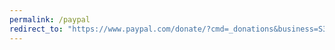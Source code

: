 ```yaml
---
permalink: /paypal
redirect_to: "https://www.paypal.com/donate/?cmd=_donations&business=S34UMJ23659VY&currency_code=BRL&source=url&Z3JncnB0="
---
```

